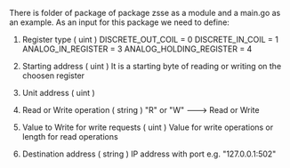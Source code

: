 There is folder of package of package zsse as a module and a main.go as an example.
As an input for this package we need to define:
1) Register type ( uint )
  DISCRETE_OUT_COIL = 0
	DISCRETE_IN_COIL = 1
	ANALOG_IN_REGISTER = 3
	ANALOG_HOLDING_REGISTER = 4
  
2) Starting address  ( uint )
It is a starting byte of reading or writing on the choosen register

3) Unit address  ( uint )

4) Read or Write operation ( string )
"R"  or "W"  --->  Read or Write

5) Value to Write for write requests   ( uint ) 
Value for write operations or length for read operations

6) Destination address ( string )
IP address with port e.g. "127.0.0.1:502"
